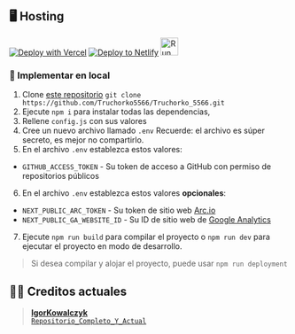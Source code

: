 ## 🖥️ Hosting

[![Deploy with Vercel](https://vercel.com/button)](<https://vercel.com/new/clone?repository-url=https%3A%2F%2Fgithub.com%2FTruchorko5566%2FTruchorko_5566.github.io&env=NEXT_PUBLIC_GA_WEBSITE_ID,NEXT_PUBLIC_ARC_TOKEN,GITHUB_ACCESS_TOKEN&envDescription=NEXT_PUBLIC_GA_WEBSITE_ID%20-%20Google%20Analytics%204%20website%20ID%20%7C%20NEXT_PUBLIC_ARC_TOKEN%20-%20Arc.io%20Website%20Token%20%7C%20GITHUB_ACCESS_TOKEN%20-%20Github%20Account%20Access%20token%20(REPO%2C%20USER%20Read%20perm)&envLink=https%3A%2F%2Fgithub.com%2FTruchorko5566%2FTruchorko_5566.github.io%2F&project-name=portfolio&repo-name=portfolio&redirect-url=https%3A%2F%2Ftruchorko5566.vercel.app&demo-title=Truchorko5566%20-%20Demo&demo-description=A%20sample%20(static)%20demo%20of%20this%20project%20hosted%20on%20Github&demo-url=https%3A%2F%2Ftruchorko5566.vercel.app&demo-image=https%3A%2F%2Ftruchorko5566.vercel.app/assets/banner.png>)
[![Deploy to Netlify](https://www.netlify.com/img/deploy/button.svg)](https://app.netlify.com/start/deploy?repository=https://github.com/Truchorko5566/Truchorko_5566.git)
<a href="https://repl.it/github/Truchorko5566/Truchorko_5566.git"><img src="https://repl.it/badge/github/Truchorko5566/Truchorko_5566.github.io" alt="Run on replit" height="32"/></a>

### 🔩 Implementar en local

1. Clone [este repositorio](https://github.com/Truchorko5566/Truchorko_5566) `git clone https://github.com/Truchorko5566/Truchorko_5566.git`
2. Ejecute `npm i` para instalar todas las dependencias,
3. Rellene `config.js` con sus valores
4. Cree un nuevo archivo llamado `.env` Recuerde: el archivo es súper secreto, es mejor no compartirlo.
5. En el archivo `.env` establezca estos valores:
- `GITHUB_ACCESS_TOKEN` - Su token de acceso a GitHub con permiso de repositorios públicos
6. En el archivo `.env` establezca estos valores **opcionales**:
- `NEXT_PUBLIC_ARC_TOKEN` - Su token de sitio web [Arc.io](https://arc.io)
- `NEXT_PUBLIC_GA_WEBSITE_ID` - Su ID de sitio web de [Google Analytics](https://analytics.google.com)
7. Ejecute `npm run build` para compilar el proyecto o `npm run dev` para ejecutar el proyecto en modo de desarrollo.
> Si desea compilar y alojar el proyecto, puede usar `npm run deployment`

## 👨‍💻 Creditos actuales

> [**IgorKowalczyk**](https://github.com/IgorKowalczyk) <br />
> [`Repositorio_Completo_Y_Actual`](https://github.com/IgorKowalczyk/igorkowalczyk.github.io.git)
